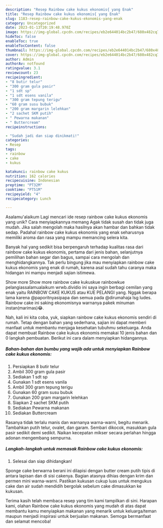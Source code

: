 ```yaml
---
description: "Resep Rainbow cake kukus ekonomis{ yang Enak"
title: "Resep Rainbow cake kukus ekonomis{ yang Enak"
slug: 1183-resep-rainbow-cake-kukus-ekonomis-yang-enak
category: Uncategorized
date: 2023-01-13T20:19:48.970Z
image: https://img-global.cpcdn.com/recipes/eb2e644014bc2b47/680x482cq70/rainbow-cake-kukus-ekonomis-foto-resep-utama.jpg
hideToc: false
enableToc: true
enableTocContent: false
thumbnail: https://img-global.cpcdn.com/recipes/eb2e644014bc2b47/680x482cq70/rainbow-cake-kukus-ekonomis-foto-resep-utama.jpg
cover: https://img-global.cpcdn.com/recipes/eb2e644014bc2b47/680x482cq70/rainbow-cake-kukus-ekonomis-foto-resep-utama.jpg
author: Admin
authorAv: notfound
ratingvalue: 3.1
reviewcount: 23
recipeingredient:
- "8 butir telur"
- "300 gram gula pasir"
- "1 sdt sp"
- "1 sdt esens vanila"
- "300 gram tepung terigu"
- "60 gram susu bubuk"
- "200 gram margarin lelehkan"
- "2 sachet SKM putih"
- " Pewarna makanan"
- " Buttercream"
recipeinstructions:

- "Sudah jadi dan siap dinikmati!"
categories:
- Resep
tags:
- rainbow
- cake
- kukus

katakunci: rainbow cake kukus 
nutrition: 162 calories
recipecuisine: Indonesian
preptime: "PT32M"
cooktime: "PT51M"
recipeyield: "4"
recipecategory: Lunch

---
```



Asalamu'alaikum Lagi mencari ide resep rainbow cake kukus ekonomis yang unik? Cara menyiapkannya memang Agak tidak susah dan tidak juga mudah. Jika salah mengolah maka hasilnya akan hambar dan bahkan tidak sedap. Padahal rainbow cake kukus ekonomis yang enak seharusnya memiliki aroma dan rasa yang mampu memancing selera kita.


Banyak hal yang sedikit bisa berpengaruh terhadap kualitas rasa dari rainbow cake kukus ekonomis, pertama dari jenis bahan, selanjutnya pemilihan bahan segar dan bagus, sampai cara mengolah dan menghidangkannya. Tak perlu bingung jika mau menyiapkan rainbow cake kukus ekonomis yang enak di rumah, karena asal sudah tahu caranya maka hidangan ini mampu menjadi sajian istimewa.

Show more Show more rainbow cake kukuskue rainbowkue pelangiassalamualaikum wrwb.dividio ini saya ingin berbagi cemilan yang enak yaitu RAINBOW CAKE KUKUS atau KUE PELANGI yang. Nggak berapa lama karena @paporitnyasipapa dan semua pada @dirumahaja lsg ludes. Rainbow cake ini saking ekonomisnya warnanya pakek minuman instan(marimas)😂.


Nah, kali ini kita coba, yuk, siapkan rainbow cake kukus ekonomis sendiri di rumah. Tetap dengan bahan yang sederhana, sajian ini dapat memberi manfaat untuk membantu menjaga kesehatan tubuhmu sekeluarga. Anda dapat membuat Rainbow cake kukus ekonomis memakai 10 jenis bahan dan 0 langkah pembuatan. Berikut ini cara dalam menyiapkan hidangannya.

<!--inarticleads1-->

##### Bahan-bahan dan bumbu yang wajib ada untuk menyiapkan Rainbow cake kukus ekonomis:

1. Persiapkan 8 butir telur
1. Ambil 300 gram gula pasir
1. Sediakan 1 sdt sp
1. Gunakan 1 sdt esens vanila
1. Ambil 300 gram tepung terigu
1. Gunakan 60 gram susu bubuk
1. Gunakan 200 gram margarin lelehkan
1. Siapkan 2 sachet SKM putih
1. Sediakan  Pewarna makanan
1. Sediakan  Buttercream


Rasanya tidak terlalu manis dan warnanya warna-warni, begitu menarik. Tambahkan putih telur, ovalet, dan garam. Sembari dikocok, masukkan gula pasir sedikit demi sedikit. Naikan kecepatan mikser secara perlahan hingga adonan mengembang sempurna. 

<!--inarticleads2-->

##### Langkah-langkah untuk memasak Rainbow cake kukus ekonomis:


1. Selesai dan siap dihidangkan!

Sponge cake berwarna berani ini dilapisi dengan butter cream putih tipis di antara lapisan dan di sisi cakenya. Bagian atasnya dihias dengan krim dan permen mini warna-warni. Pastikan kukusan cukup luas untuk mengukus cake dan air sudah mendidih bergolak sebelum cake dimasukkan ke kukusan. 

Terima kasih telah membaca resep yang tim kami tampilkan di sini. Harapan kami, olahan Rainbow cake kukus ekonomis yang mudah di atas dapat membantu kamu menyiapkan makanan yang menarik untuk keluarga/teman maupun menjadi inspirasi untuk berjualan makanan. Semoga bermanfaat dan selamat mencoba!

